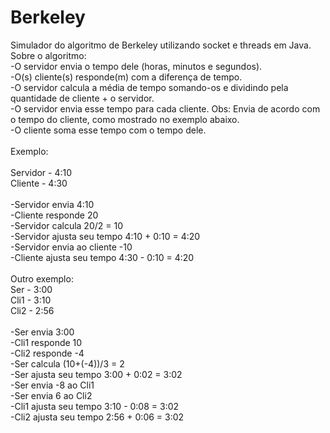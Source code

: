# Berkeley
Simulador do algoritmo de Berkeley utilizando socket e threads em Java.<br />
Sobre o algoritmo:<br />
-O servidor envia o tempo dele (horas, minutos e segundos).<br />
-O(s) cliente(s) responde(m) com a diferença de tempo.<br />
-O servidor calcula a média de tempo somando-os e dividindo pela quantidade de cliente + o servidor.<br />
-O servidor envia esse tempo para cada cliente. Obs: Envia de acordo com o tempo do cliente, como mostrado no exemplo abaixo.<br />
-O cliente soma esse tempo com o tempo dele.<br /><br />
Exemplo:<br /><br />
Servidor - 4:10<br />
Cliente - 4:30<br /><br />
-Servidor envia 4:10<br />
-Cliente responde 20<br />
-Servidor calcula 20/2 = 10<br />
-Servidor ajusta seu tempo 4:10 + 0:10 = 4:20<br />
-Servidor envia ao cliente -10<br />
-Cliente ajusta seu tempo 4:30 - 0:10 = 4:20<br /><br />
Outro exemplo:<br />
Ser - 3:00<br />
Cli1 - 3:10<br />
Cli2 - 2:56<br /><br />
-Ser envia 3:00<br />
-Cli1 responde 10<br />
-Cli2 responde -4<br />
-Ser calcula (10+(-4))/3 = 2<br />
-Ser ajusta seu tempo 3:00 + 0:02 = 3:02<br />
-Ser envia -8 ao Cli1<br />
-Ser envia 6 ao Cli2<br />
-Cli1 ajusta seu tempo 3:10 - 0:08 = 3:02<br />
-Cli2 ajusta seu tempo 2:56 + 0:06 = 3:02<br />
